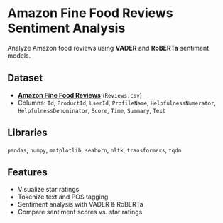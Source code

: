 # Amazon Fine Food Reviews Sentiment Analysis

Analyze Amazon food reviews using **VADER** and **RoBERTa** sentiment models.

## Dataset
- **[Amazon Fine Food Reviews](https://www.kaggle.com/datasets/snap/amazon-fine-food-reviews)** (`Reviews.csv`)
- Columns: `Id`, `ProductId`, `UserId`, `ProfileName`, `HelpfulnessNumerator`, `HelpfulnessDenominator`, `Score`, `Time`, `Summary`, `Text`

## Libraries
`pandas`, `numpy`, `matplotlib`, `seaborn`, `nltk`, `transformers`, `tqdm`

## Features
- Visualize star ratings
- Tokenize text and POS tagging
- Sentiment analysis with VADER & RoBERTa
- Compare sentiment scores vs. star ratings

